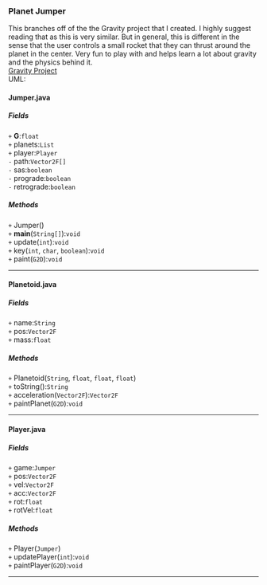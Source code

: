 ### Planet Jumper
This branches off of the the Gravity project that I created. I highly suggest reading that as this is very similar. But in general, this is different in the sense that the user controls a small rocket that they can thrust around the planet in the center. Very fun to play with and helps learn a lot about gravity and the physics behind it.  
[Gravity Project](https://github.com/Fir3will/Projects/tree/master/Coding%20Train%20src/main/gravity)  
UML:
#### Jumper.java
##### Fields
`+` **G**:`float`  
`+` planets:`List`  
`+` player:`Player`  
`-` path:`Vector2F[]`  
`-` sas:`boolean`  
`-` prograde:`boolean`  
`-` retrograde:`boolean`  
##### Methods
`+` Jumper()  
`+` **main**(`String[]`):`void`  
`+` update(`int`):`void`  
`+` key(`int`, `char`, `boolean`):`void`  
`+` paint(`G2D`):`void`
***
#### Planetoid.java
##### Fields
`+` name:`String`  
`+` pos:`Vector2F`  
`+` mass:`float`  
##### Methods
`+` Planetoid(`String`, `float`, `float`, `float`)  
`+` toString():`String`  
`+` acceleration(`Vector2F`):`Vector2F`  
`+` paintPlanet(`G2D`):`void`
***
#### Player.java
##### Fields
`+` game:`Jumper`  
`+` pos:`Vector2F`  
`+` vel:`Vector2F`  
`+` acc:`Vector2F`  
`+` rot:`float`  
`+` rotVel:`float`  
##### Methods
`+` Player(`Jumper`)  
`+` updatePlayer(`int`):`void`  
`+` paintPlayer(`G2D`):`void`
***